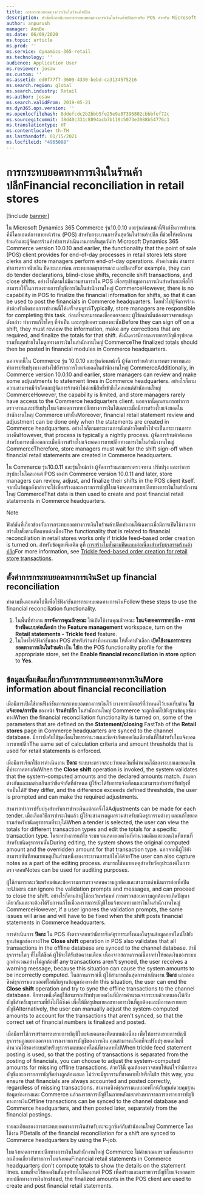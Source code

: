 ```yaml
---
title: การกระทบยอดทางการเงินในร้านค้าปลีก
description: หัวข้อนี้จะอธิบายการกระทบยอดทางการเงินในร้านค้าปลีกสำหรับ POS สำหรับ Microsoft Dynamics 365 Commerce
author: anpurush
manager: AnnBe
ms.date: 06/09/2020
ms.topic: article
ms.prod: ''
ms.service: dynamics-365-retail
ms.technology: ''
audience: Application User
ms.reviewer: josaw
ms.custom: ''
ms.assetid: ed0f77f7-3609-4330-bebd-ca3134575216
ms.search.region: global
ms.search.industry: Retail
ms.author: josaw
ms.search.validFrom: 2019-05-21
ms.dyn365.ops.version: ''
ms.openlocfilehash: 8ddefcdc2b2bbb5fe25e9a87396802cbbbfef72c
ms.sourcegitcommit: 38d40c331c8894acb7b119c5073e3088b54776c1
ms.translationtype: HT
ms.contentlocale: th-TH
ms.lasthandoff: 01/15/2021
ms.locfileid: "4965088"
---
```

# <a name="financial-reconciliation-in-retail-stores"></a><span data-ttu-id="daed8-103">การกระทบยอดทางการเงินในร้านค้าปลีก</span><span class="sxs-lookup"><span data-stu-id="daed8-103">Financial reconciliation in retail stores</span></span>

[!include [banner](includes/banner.md)]

<span data-ttu-id="daed8-104">ใน Microsoft Dynamics 365 Commerce รุ่น10.0.10 และรุ่นก่อนหน้านี้ฟังก์ชันการทำงานที่มีไคลเอนต์การขายหน้าร้าน (POS) สำหรับกระบวนการสิ้นสุดวันในร้านค้าปลีก ที่ช่วยให้พนักงานร้านค้าและผู้จัดการร้านค้าทำการดำเนินงานการสิ้นสุดวัน</span><span class="sxs-lookup"><span data-stu-id="daed8-104">In Microsoft Dynamics 365 Commerce version 10.0.10 and earlier, the functionality that the point of sale (POS) client provides for end-of-day processes in retail stores lets store clerks and store managers perform end-of-day operations.</span></span> <span data-ttu-id="daed8-105">ตัวอย่างเช่น สามารถทำการตรวจนับเงิน ปิดกะแบบซ่อน กระทบยอดธุรกรรมกะ และปิดกะ</span><span class="sxs-lookup"><span data-stu-id="daed8-105">For example, they can do tender declarations, blind-close shifts, reconcile shift transactions, and close shifts.</span></span> <span data-ttu-id="daed8-106">อย่างไรก็ตามไม่มีความสามารถใน POS เพื่อสรุปข้อมูลทางการเงินสำหรับกะเพื่อให้สามารถใช้ในการลงรายการบัญชีการเงินในสำนักงานใหญ่ Commerce</span><span class="sxs-lookup"><span data-stu-id="daed8-106">However, there is no capability in POS to finalize the financial information for shifts, so that it can be used to post the financials in Commerce headquarters.</span></span> <span data-ttu-id="daed8-107">โดยทั่วไปผู้จัดการร้านค้าต้องรับผิดชอบการทำงานนี้ให้เสร็จสมบูรณ์</span><span class="sxs-lookup"><span data-stu-id="daed8-107">Typically, store managers are responsible for completing this task.</span></span> <span data-ttu-id="daed8-108">ก่อนที่จะสามารถลงชื่อออกจากกะ ผู้ใช้เหล่านั้นต้องตรวจทานข้อมูลดังกล่าว ทำการแก้ไขใดๆ ที่จำเป็น และสรุปยอดรวมของกะนั้น</span><span class="sxs-lookup"><span data-stu-id="daed8-108">Before they can sign off on a shift, they must review the information, make any corrections that are required, and finalize the totals for that shift.</span></span> <span data-ttu-id="daed8-109">ดังนั้นควรมีการลงรายการบัญชีสรุปยอดรวมขั้นสุดท้ายในโมดูลทางการเงินในสำนักงานใหญ่ Commerce</span><span class="sxs-lookup"><span data-stu-id="daed8-109">The finalized totals should then be posted in financial modules in Commerce headquarters.</span></span>

<span data-ttu-id="daed8-110">นอกจากนี้ใน Commerce รุ่น 10.0.10 และรุ่นก่อนหน้านี้ ผู้จัดการร้านค้าสามารถตรวจทานและทำการปรับปรุงบางอย่างไปยังรายการใบแจ้งยอดในสำนักงานใหญ่ Commerce</span><span class="sxs-lookup"><span data-stu-id="daed8-110">Additionally, in Commerce version 10.0.10 and earlier, store managers can review and make some adjustments to statement lines in Commerce headquarters.</span></span> <span data-ttu-id="daed8-111">อย่างไรก็ตามความสามารถมีจำกัดและผู้จัดการร้านค้าไม่ค่อยมีสิทธิ์เข้าถึงไคลเอนต์สำนักงานใหญ่ Commerce</span><span class="sxs-lookup"><span data-stu-id="daed8-111">However, the capability is limited, and store managers rarely have access to the Commerce headquarters client.</span></span> <span data-ttu-id="daed8-112">นอกจากนี้คุณสามารถทำการตรวจทานและปรับปรุงใบแจ้งยอดการขายปลีกทางการเงินได้เฉพาะเมื่อมีการสร้างใบแจ้งยอดในสำนักงานใหญ่ Commerce เท่านั้น</span><span class="sxs-lookup"><span data-stu-id="daed8-112">Moreover, financial retail statement review and adjustment can be done only when the statements are created in Commerce headquarters.</span></span> <span data-ttu-id="daed8-113">อย่างไรก็ตามกระบวนการดังกล่าวโดยทั่วไปจะเป็นกระบวนการกลางคืน</span><span class="sxs-lookup"><span data-stu-id="daed8-113">However, that process is typically a nightly process.</span></span> <span data-ttu-id="daed8-114">ผู้จัดการร้านค้าต้องรอสำหรับการลงชื่อออกกะเมื่อมีการสร้างใบแจ้งยอดการขายปลีกทางการเงินในสำนักงานใหญ่ Commerce</span><span class="sxs-lookup"><span data-stu-id="daed8-114">Therefore, store managers must wait for the shift sign-off when financial retail statements are created in Commerce headquarters.</span></span>

<span data-ttu-id="daed8-115">ใน Commerce รุ่น10.0.11 และรุ่นใหม่กว่า ผู้จัดการร้านสามารถตรวจทาน ปรับปรุง และทำการสรุปกะในไคลเอนต์ POS เอง</span><span class="sxs-lookup"><span data-stu-id="daed8-115">In Commerce version 10.0.11 and later, store managers can review, adjust, and finalize their shifts in the POS client itself.</span></span> <span data-ttu-id="daed8-116">จากนั้นข้อมูลดังกล่าวจะใช้เพื่อสร้างและลงรายการบัญชีใบแจ้งยอดการขายปลีกทางการเงินในสำนักงานใหญ่ Commerce</span><span class="sxs-lookup"><span data-stu-id="daed8-116">That data is then used to create and post financial retail statements in Commerce headquarters.</span></span>

> [!NOTE]
> <span data-ttu-id="daed8-117">ฟังก์ชันที่เกี่ยวข้องกับการกระทบยอดทางการเงินในร้านค้าปลีกทำงานได้เฉพาะเมื่อมีการเปิดใช้งานการสร้างใบสั่งตามฟีดแบบต่อเนื่อง</span><span class="sxs-lookup"><span data-stu-id="daed8-117">The functionality that is related to financial reconciliation in retail stores works only if trickle feed–based order creation is turned on.</span></span> <span data-ttu-id="daed8-118">สำหรับข้อมูลเพิ่มเติม ดูที่ [การสร้างใบสั่งตามฟีดแบบต่อเนื่องสำหรับธุรกรรมร้านค้าปลีก](trickle-feed.md)</span><span class="sxs-lookup"><span data-stu-id="daed8-118">For more information, see [Trickle feed-based order creation for retail store transactions](trickle-feed.md).</span></span>

## <a name="set-up-financial-reconciliation"></a><span data-ttu-id="daed8-119">ตั้งค่าการกระทบยอดทางการเงิน</span><span class="sxs-lookup"><span data-stu-id="daed8-119">Set up financial reconciliation</span></span>

<span data-ttu-id="daed8-120">ทำตามขั้นตอนต่อไปนี้เพื่อใช้ฟังก์ชันการกระทบยอดทางการเงิน</span><span class="sxs-lookup"><span data-stu-id="daed8-120">Follow these steps to use the financial reconciliation functionality.</span></span>

1. <span data-ttu-id="daed8-121">ในพื้นที่ทำงาน **การจัดการคุณลักษณะ** ให้เปิดใช้งานคุณลักษณะ **ใบแจ้งยอดการขายปลีก - การสร้างฟีดแบบต่อเนื่อง**</span><span class="sxs-lookup"><span data-stu-id="daed8-121">In the **Feature management** workspace, turn on the **Retail statements - Trickle feed** feature.</span></span>
1. <span data-ttu-id="daed8-122">ในโพรไฟล์ฟังก์ชันของ POS สำหรับร้านค้าที่เหมาะสม ให้ตั้งค่าตัวเลือก **เปิดใช้งานการกระทบยอดทางการเงินในร้านค้า** เป็น **ใช่**</span><span class="sxs-lookup"><span data-stu-id="daed8-122">In the POS functionality profile for the appropriate store, set the **Enable financial reconciliation in store** option to **Yes**.</span></span>

## <a name="more-information-about-financial-reconciliation"></a><span data-ttu-id="daed8-123">ข้อมูลเพิ่มเติมเกี่ยวกับการกระทบยอดทางการเงิน</span><span class="sxs-lookup"><span data-stu-id="daed8-123">More information about financial reconciliation</span></span>

<span data-ttu-id="daed8-124">เมื่อมีการเปิดใช้งานฟังก์ชันการกระทบยอดทางการเงินไว้ บางพารามิเตอร์ที่กำหนดไว้บนแท็บด่วน **ใบแจ้งยอด/การปิด** ของหน้า **ร้านค้าปลีก** ในสำนักงานใหญ่ Commerce จะถูกซิงค์ไปยังฐานข้อมูลช่องทาง</span><span class="sxs-lookup"><span data-stu-id="daed8-124">When the financial reconciliation functionality is turned on, some of the parameters that are defined on the **Statement/closing** FastTab of the **Retail stores** page in Commerce headquarters are synced to the channel database.</span></span> <span data-ttu-id="daed8-125">มีการบังคับใช้ชุดเงื่อนไขการคำนวณและขีดจำกัดยอดเงินเดียวกันที่ใช้สำหรับใบแจ้งยอดการขายปลีก</span><span class="sxs-lookup"><span data-stu-id="daed8-125">The same set of calculation criteria and amount thresholds that is used for retail statements is enforced.</span></span>

<span data-ttu-id="daed8-126">เมื่อมีการเรียกใช้การดำเนินงาน **ปิดกะ** ระบบจะตรวจสอบว่ายอดเงินที่คำนวณได้ของระบบและยอดเงินที่ประกาศตรงกัน</span><span class="sxs-lookup"><span data-stu-id="daed8-126">When the **Close shift** operation is invoked, the system validates that the system-computed amounts and the declared amounts match.</span></span> <span data-ttu-id="daed8-127">ถ้าแตกต่างกันและผลต่างเกินกว่าขีดจำกัดที่กำหนด ผู้ใช้จะได้รับการแจ้งเตือนและสามารถทำการปรับปรุงที่จำเป็นได้</span><span class="sxs-lookup"><span data-stu-id="daed8-127">If they differ, and the difference exceeds defined thresholds, the user is prompted and can make the required adjustments.</span></span>

<span data-ttu-id="daed8-128">สามารถทำการปรับปรุงสำหรับการชำระเงินแต่ละครั้งได้</span><span class="sxs-lookup"><span data-stu-id="daed8-128">Adjustments can be made for each tender.</span></span> <span data-ttu-id="daed8-129">เมื่อเลือกวิธีการชำระเงินแล้ว ผู้ใช้จะสามารถดูผลรวมสำหรับชนิดธุรกรรมต่างๆ และแก้ไขยอดรวมสำหรับชนิดธุรกรรมที่ระบุได้</span><span class="sxs-lookup"><span data-stu-id="daed8-129">When a tender is selected, the user can view the totals for different transaction types and edit the totals for a specific transaction type.</span></span> <span data-ttu-id="daed8-130">ในระหว่างการแก้ไข ระบบจะแสดงยอดเงินที่คำนวณเดิมและยอดเงินที่แทนที่สำหรับชนิดธุรกรรมนั้น</span><span class="sxs-lookup"><span data-stu-id="daed8-130">During editing, the system shows the original computed amount and the overridden amount for that transaction type.</span></span> <span data-ttu-id="daed8-131">นอกจากนี้ผู้ใช้ยังสามารถบันทึกหมายเหตุเป็นส่วนหนึ่งของกระบวนการแก้ไขได้ด้วย</span><span class="sxs-lookup"><span data-stu-id="daed8-131">The user can also capture notes as a part of the editing process.</span></span> <span data-ttu-id="daed8-132">สามารถใช้หมายเหตุสำหรับวัตถุประสงค์ในการตรวจสอบ</span><span class="sxs-lookup"><span data-stu-id="daed8-132">Notes can be used for auditing purposes.</span></span>

<span data-ttu-id="daed8-133">ผู้ใช้สามารถละเว้นพร้อมต์และข้อความการตรวจสอบความถูกต้องและสามารถดำเนินการต่อเพื่อปิดกะ</span><span class="sxs-lookup"><span data-stu-id="daed8-133">Users can ignore the validation prompts and messages, and can proceed to close the shift.</span></span> <span data-ttu-id="daed8-134">อย่างไรก็ตามถ้าผู้ใช้ละเว้นพร้อมท์ การตรวจสอบความถูกต้องจะเกิดปัญหาเดียวกันและจะต้องได้รับการแก้ไขเมื่อลงรายการบัญชีใบแจ้งยอดทางการเงินในสำนักงานใหญ่ Commerce</span><span class="sxs-lookup"><span data-stu-id="daed8-134">However, if a user ignores the validation prompts, the same issues will arise and will have to be fixed when the shift posts financial statements in Commerce headquarters.</span></span>

<span data-ttu-id="daed8-135">การดำเนินการ **ปิดกะ** ใน POS ยังตรวจสอบว่ามีการซิงค์ธุรกรรมทั้งหมดในฐานข้อมูลออฟไลน์ไปยังฐานข้อมูลช่องทาง</span><span class="sxs-lookup"><span data-stu-id="daed8-135">The **Close shift** operation in POS also validates that all transactions in the offline database are synced to the channel database.</span></span> <span data-ttu-id="daed8-136">ถ้ามีธุรกรรมใดๆ ที่ไม่ได้ซิงค์ ผู้ใช้จะได้รับข้อความเตือน เนื่องจากสถานการณ์นี้อาจทำให้ยอดเงินของระบบถูกคำนวณอย่างไม่ถูกต้อง</span><span class="sxs-lookup"><span data-stu-id="daed8-136">If any transactions aren't synced, the user receives a warning message, because this situation can cause the system amounts to be incorrectly computed.</span></span> <span data-ttu-id="daed8-137">ในสถานการณ์นี้ ผู้ใช้สามารถสิ้นสุดการดำเนินงาน **ปิดกะ** และลองซิงค์ธุรกรรมแบบออฟไลน์กับฐานข้อมูลช่องทาง</span><span class="sxs-lookup"><span data-stu-id="daed8-137">In this situation, the user can end the **Close shift** operation and try to sync the offline transactions to the channel database.</span></span> <span data-ttu-id="daed8-138">อีกทางหนึ่งคือผู้ใช้สามารถปรับปรุงยอดเงินที่มีการคำนวณจากระบบด้วยตนเองให้กับบัญชีสำหรับธุรกรรมที่ยังไม่ได้ซิงค์ เพื่อให้มีสรุปหมายเลขทางการเงินที่ถูกต้องและมีการลงรายการบัญชี</span><span class="sxs-lookup"><span data-stu-id="daed8-138">Alternatively, the user can manually adjust the system-computed amounts to account for the transactions that aren't synced, so that the correct set of financial numbers is finalized and posted.</span></span> 

<span data-ttu-id="daed8-139">เมื่อมีการใช้การสร้าการลงรายการบัญชีใบแจ้งยอดของฟีดแบบต่อเนื่อง เพื่อให้การลงรายการบัญชีธุรกรรมถูกแยกออกจากการลงรายการบัญชีของการเงิน คุณสามารถเลือกที่จะปรับปรุงยอดเงินที่คำนวณได้ของระบบสำหรับธุรกรรมแบบออฟไลน์ที่ขาดหายไป</span><span class="sxs-lookup"><span data-stu-id="daed8-139">When trickle feed statement posting is used, so that the posting of transactions is separated from the posting of financials, you can choose to adjust the system-computed amounts for missing offline transactions.</span></span> <span data-ttu-id="daed8-140">ด้วยวิธีนี้ คุณต้องตรวจสอบให้แน่ใจว่ามีการลงบัญชีและลงรายการบัญชีอย่างถูกต้องเสมอ ไม่ว่าจะมีธุรกรรมที่ขาดหายไปหรือไม่</span><span class="sxs-lookup"><span data-stu-id="daed8-140">In this way, you ensure that financials are always accounted and posted correctly, regardless of missing transactions.</span></span> <span data-ttu-id="daed8-141">สามารถซิงค์ธุรกรรมแบบออฟไลน์กับศูนย์ควบคุมฐานข้อมูลช่องทางและ Commerce แล้วลงรายการบัญชีในภายหลังแยกต่างหากจากการลงรายการบัญชีทางการเงิน</span><span class="sxs-lookup"><span data-stu-id="daed8-141">Offline transactions can be synced to the channel database and Commerce headquarters, and then posted later, separately from the financial postings.</span></span>

<span data-ttu-id="daed8-142">รายละเอียดของการกระทบยอดทางการเงินสำหรับกะจะถูกซิงค์กับสำนักงานใหญ่ Commerce โดยใช้งาน P</span><span class="sxs-lookup"><span data-stu-id="daed8-142">Details of the financial reconciliation for a shift are synced to Commerce headquarters by using the P-job.</span></span>

<span data-ttu-id="daed8-143">ใบแจ้งยอดการขายปลีกทางการเงินในสำนักงานใหญ่ Commerce ไม่คำนวณผลรวมเพื่อแสดงรายละเอียดเกี่ยวกับรายการใบแจ้งยอด</span><span class="sxs-lookup"><span data-stu-id="daed8-143">Financial retail statements in Commerce headquarters don't compute totals to show the details on the statement lines.</span></span> <span data-ttu-id="daed8-144">แทนที่จะใช้ยอดเงินขั้นสุดท้ายในไคลเอนต์ POS เพื่อสร้างและลงรายการบัญชีใบแจ้งยอดการขายปลีกทางการเงิน</span><span class="sxs-lookup"><span data-stu-id="daed8-144">Instead, the finalized amounts in the POS client are used to create and post financial retail statements.</span></span>
